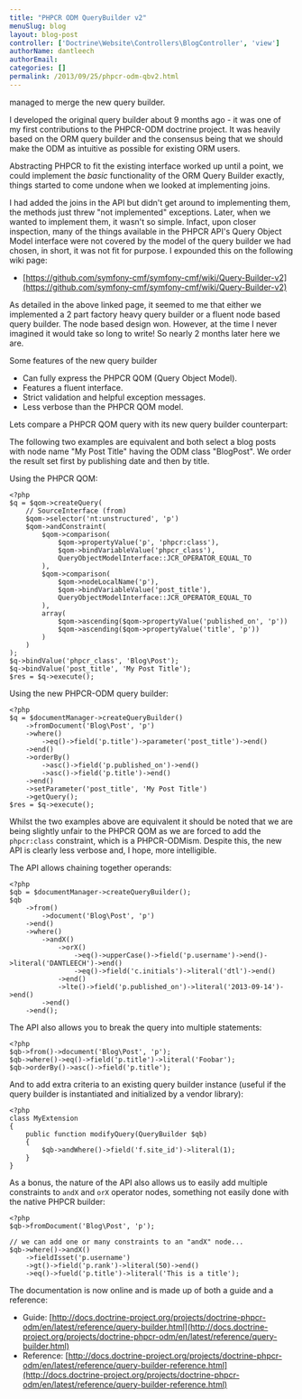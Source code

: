 ```yaml
---
title: "PHPCR ODM QueryBuilder v2"
menuSlug: blog
layout: blog-post
controller: ['Doctrine\Website\Controllers\BlogController', 'view']
authorName: dantleech
authorEmail:
categories: []
permalink: /2013/09/25/phpcr-odm-qbv2.html
---
```

managed to merge the new query builder.

I developed the original query builder about 9 months ago - it was one
of my first contributions to the PHPCR-ODM doctrine project. It was
heavily based on the ORM query builder and the consensus being that we
should make the ODM as intuitive as possible for existing ORM users.

Abstracting PHPCR to fit the existing interface worked up until a point,
we could implement the *basic* functionality of the ORM Query Builder
exactly, things started to come undone when we looked at implementing
joins.

I had added the joins in the API but didn't get around to implementing
them, the methods just threw "not implemented" exceptions. Later, when
we wanted to implement them, it wasn't so simple. Infact, upon closer
inspection, many of the things available in the PHPCR API's Query Object
Model interface were not covered by the model of the query builder we
had chosen, in short, it was not fit for purpose. I expounded this on
the following wiki page:

-   [https://github.com/symfony-cmf/symfony-cmf/wiki/Query-Builder-v2](https://github.com/symfony-cmf/symfony-cmf/wiki/Query-Builder-v2)

As detailed in the above linked page, it seemed to me that either we
implemented a 2 part factory heavy query builder or a fluent node based
query builder. The node based design won. However, at the time I never
imagined it would take so long to write! So nearly 2 months later here
we are.

Some features of the new query builder

-   Can fully express the PHPCR QOM (Query Object Model).
-   Features a fluent interface.
-   Strict validation and helpful exception messages.
-   Less verbose than the PHPCR QOM model.

Lets compare a PHPCR QOM query with its new query builder counterpart:

The following two examples are equivalent and both select a blog posts
with node name "My Post Title" having the ODM class "BlogPost". We order
the result set first by publishing date and then by title.

Using the PHPCR QOM:

~~~~ {.sourceCode .php}
<?php
$q = $qom->createQuery(
    // SourceInterface (from)
    $qom->selector('nt:unstructured', 'p')
    $qom->andConstraint(
        $qom->comparison(
            $qom->propertyValue('p', 'phpcr:class'),
            $qom->bindVariableValue('phpcr_class'),
            QueryObjectModelInterface::JCR_OPERATOR_EQUAL_TO
        ),
        $qom->comparison(
            $qom->nodeLocalName('p'),
            $qom->bindVariableValue('post_title'),
            QueryObjectModelInterface::JCR_OPERATOR_EQUAL_TO
        ),
        array(
            $qom->ascending($qom->propertyValue('published_on', 'p'))
            $qom->ascending($qom->propertyValue('title', 'p'))
        )
    )
);
$q->bindValue('phpcr_class', 'Blog\Post');
$q->bindValue('post_title', 'My Post Title');
$res = $q->execute();
~~~~

Using the new PHPCR-ODM query builder:

~~~~ {.sourceCode .php}
<?php
$q = $documentManager->createQueryBuilder()
    ->fromDocument('Blog\Post', 'p')
    ->where()
        ->eq()->field('p.title')->parameter('post_title')->end()
    ->end()
    ->orderBy()
        ->asc()->field('p.published_on')->end()
        ->asc()->field('p.title')->end()
    ->end()
    ->setParameter('post_title', 'My Post Title')
    ->getQuery();
$res = $q->execute();
~~~~

Whilst the two examples above are equivalent it should be noted that we
are being slightly unfair to the PHPCR QOM as we are forced to add the
`phpcr:class` constraint, which is a PHPCR-ODMism. Despite this, the new
API is clearly less verbose and, I hope, more intelligible.

The API allows chaining together operands:

~~~~ {.sourceCode .php}
<?php
$qb = $documentManager->createQueryBuilder();
$qb
    ->from()
        ->document('Blog\Post', 'p')
    ->end()
    ->where()
        ->andX()
            ->orX()
                ->eq()->upperCase()->field('p.username')->end()->literal('DANTLEECH')->end()
                ->eq()->field('c.initials')->literal('dtl')->end()
            ->end()
            ->lte()->field('p.published_on')->literal('2013-09-14')->end()
        ->end()
    ->end();
~~~~

The API also allows you to break the query into multiple statements:

~~~~ {.sourceCode .php}
<?php
$qb->from()->document('Blog\Post', 'p');
$qb->where()->eq()->field('p.title')->literal('Foobar');
$qb->orderBy()->asc()->field('p.title');
~~~~

And to add extra criteria to an existing query builder instance (useful
if the query builder is instantiated and initialized by a vendor
library):

~~~~ {.sourceCode .php}
<?php
class MyExtension
{
    public function modifyQuery(QueryBuilder $qb)
    {
        $qb->andWhere()->field('f.site_id')->literal(1);
    }
}
~~~~

As a bonus, the nature of the API also allows us to easily add multiple
constraints to `andX` and `orX` operator nodes, something not easily
done with the native PHPCR builder:

~~~~ {.sourceCode .php}
<?php
$qb->fromDocument('Blog\Post', 'p');

// we can add one or many constraints to an "andX" node...
$qb->where()->andX()
    ->fieldIsset('p.username')
    ->gt()->field('p.rank')->literal(50)->end()
    ->eq()->fueld('p.title')->literal('This is a title');
~~~~

The documentation is now online and is made up of both a guide and a
reference:

-   Guide:
    [http://docs.doctrine-project.org/projects/doctrine-phpcr-odm/en/latest/reference/query-builder.html](http://docs.doctrine-project.org/projects/doctrine-phpcr-odm/en/latest/reference/query-builder.html)
-   Reference:
    [http://docs.doctrine-project.org/projects/doctrine-phpcr-odm/en/latest/reference/query-builder-reference.html](http://docs.doctrine-project.org/projects/doctrine-phpcr-odm/en/latest/reference/query-builder-reference.html)

